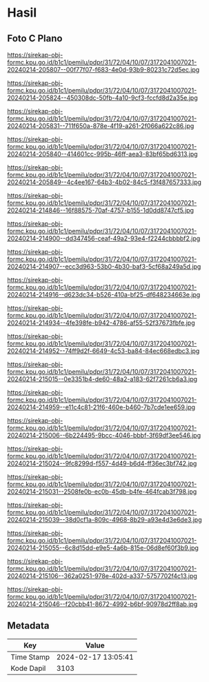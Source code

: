 # Hasil

## Foto C Plano

https://sirekap-obj-formc.kpu.go.id/b1c1/pemilu/pdpr/31/72/04/10/07/3172041007021-20240214-205807--00f77f07-f683-4e0d-93b9-80231c72d5ec.jpg

https://sirekap-obj-formc.kpu.go.id/b1c1/pemilu/pdpr/31/72/04/10/07/3172041007021-20240214-205824--450308dc-50fb-4a10-9cf3-fccfd8d2a35e.jpg

https://sirekap-obj-formc.kpu.go.id/b1c1/pemilu/pdpr/31/72/04/10/07/3172041007021-20240214-205831--711f650a-878e-4f19-a261-2f066a622c86.jpg

https://sirekap-obj-formc.kpu.go.id/b1c1/pemilu/pdpr/31/72/04/10/07/3172041007021-20240214-205840--414601cc-995b-46ff-aea3-83bf65bd6313.jpg

https://sirekap-obj-formc.kpu.go.id/b1c1/pemilu/pdpr/31/72/04/10/07/3172041007021-20240214-205849--4c4ee167-64b3-4b02-84c5-f3f487657333.jpg

https://sirekap-obj-formc.kpu.go.id/b1c1/pemilu/pdpr/31/72/04/10/07/3172041007021-20240214-214846--16f88575-70af-4757-b155-1d0dd8747cf5.jpg

https://sirekap-obj-formc.kpu.go.id/b1c1/pemilu/pdpr/31/72/04/10/07/3172041007021-20240214-214900--dd347456-ceaf-49a2-93e4-f2244cbbbbf2.jpg

https://sirekap-obj-formc.kpu.go.id/b1c1/pemilu/pdpr/31/72/04/10/07/3172041007021-20240214-214907--ecc3d963-53b0-4b30-baf3-5cf68a249a5d.jpg

https://sirekap-obj-formc.kpu.go.id/b1c1/pemilu/pdpr/31/72/04/10/07/3172041007021-20240214-214916--d623dc34-b526-410a-bf25-df648234663e.jpg

https://sirekap-obj-formc.kpu.go.id/b1c1/pemilu/pdpr/31/72/04/10/07/3172041007021-20240214-214934--4fe398fe-b942-4786-af55-52f37673fbfe.jpg

https://sirekap-obj-formc.kpu.go.id/b1c1/pemilu/pdpr/31/72/04/10/07/3172041007021-20240214-214952--74ff9d2f-6649-4c53-ba84-84ec668edbc3.jpg

https://sirekap-obj-formc.kpu.go.id/b1c1/pemilu/pdpr/31/72/04/10/07/3172041007021-20240214-215015--0e3351b4-de60-48a2-a183-62f7261cb6a3.jpg

https://sirekap-obj-formc.kpu.go.id/b1c1/pemilu/pdpr/31/72/04/10/07/3172041007021-20240214-214959--e11c4c81-21f6-460e-b460-7b7cde1ee659.jpg

https://sirekap-obj-formc.kpu.go.id/b1c1/pemilu/pdpr/31/72/04/10/07/3172041007021-20240214-215006--6b224495-9bcc-4046-bbbf-3f69df3ee546.jpg

https://sirekap-obj-formc.kpu.go.id/b1c1/pemilu/pdpr/31/72/04/10/07/3172041007021-20240214-215024--9fc8299d-f557-4d49-b6d4-ff36ec3bf742.jpg

https://sirekap-obj-formc.kpu.go.id/b1c1/pemilu/pdpr/31/72/04/10/07/3172041007021-20240214-215031--2508fe0b-ec0b-45db-b4fe-464fcab3f798.jpg

https://sirekap-obj-formc.kpu.go.id/b1c1/pemilu/pdpr/31/72/04/10/07/3172041007021-20240214-215039--38d0cf1a-809c-4968-8b29-a93e4d3e6de3.jpg

https://sirekap-obj-formc.kpu.go.id/b1c1/pemilu/pdpr/31/72/04/10/07/3172041007021-20240214-215055--6c8d15dd-e9e5-4a6b-815e-06d8ef60f3b9.jpg

https://sirekap-obj-formc.kpu.go.id/b1c1/pemilu/pdpr/31/72/04/10/07/3172041007021-20240214-215106--362a0251-978e-402d-a337-5757702f4c13.jpg

https://sirekap-obj-formc.kpu.go.id/b1c1/pemilu/pdpr/31/72/04/10/07/3172041007021-20240214-215046--f20cbb41-8672-4992-b6bf-90978d2ff8ab.jpg


## Metadata

| Key        | Value               |
| ---------- | ------------------- |
| Time Stamp | 2024-02-17 13:05:41 |
| Kode Dapil | 3103                |



